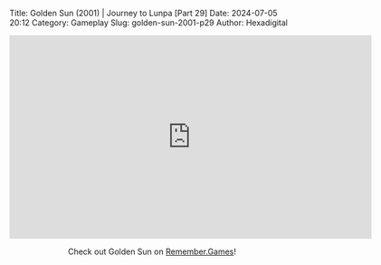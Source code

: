 Title: Golden Sun (2001) | Journey to Lunpa [Part 29]
Date: 2024-07-05 20:12
Category: Gameplay
Slug: golden-sun-2001-p29
Author: Hexadigital

<center><iframe src="https://www.youtube.com/embed/dXLm-WtKaGg?feature=oembed" allow="accelerometer; autoplay; encrypted-media; gyroscope; picture-in-picture" width="640" height="360" frameborder="0"></iframe>

Check out Golden Sun on [Remember.Games](https://remember.games/game/3374/golden-sun/)!</center>